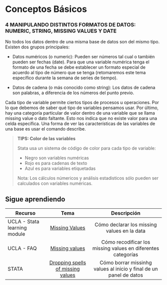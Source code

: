 # Conceptos Básicos

### 4 MANIPULANDO DISTINTOS FORMATOS DE DATOS: NUMERIC, STRING, MISSING VALUES Y DATE

No todos los datos dentro de una misma base de datos son del mismo tipo. Existen dos grupos principales:

- Datos numéricos (o numeric): 
Pueden ser números tal cual o también pueden ser fechas (date). Para que una variable numérica tenga el formato de una fecha se debe establecer un formato especial de acuerdo al tipo de número que se tenga (retomaremos este tema específico durante la semana de series de tiempo).

- Datos de cadena (o más conocido como string):
Los datos de cadena son palabras, a diferencia de los números del punto previo.

Cada tipo de variable permite ciertos tipos de procesos u operaciones. Por lo que debemos de saber qué tipo de variables pensamos usar. Por último, hay una categoría particular de valor dentro de una variable que se llama missing value o dato faltante. Esto nos indica que no existe valor para una celda específica. Una forma de ver las características de las variables de una base es usar el comando describe.

> **TIPS: Color de las variables**
>
> Stata usa un sistema de código de color para cada tipo de variable: 
> * Negro son variables numéricas
> * Rojo es para cadenas de texto
> * Azul es para variables etiquetadas
>
>Nota: Los cálculos númericos y análisis estadisticos sólo pueden ser calculados con variables numéricas.

## Sigue aprendiendo
| Recurso  | Tema | Descripción |
| ------------- |:-------------:|:-------------:|
| UCLA - Stata learning module | [Missing Values](https://stats.oarc.ucla.edu/stata/modules/missing-values/ "Missing Values") | Cómo declarar los missing values en la data  |
| UCLA - FAQ  | [Missing values](https://stats.oarc.ucla.edu/stata/faq/how-can-i-recode-missing-values-into-different-categories/ "Missing values") | Cómo recodificar los missing values en diferentes categorías  |
| STATA  | [Dropping spells of missing values](https://www.stata.com/support/faqs/data-management/dropping-spells-of-missing-values/ "Dropping spells of missing values") | Cómo borrar missinhg values al inicio y final de un panel de datos  |
